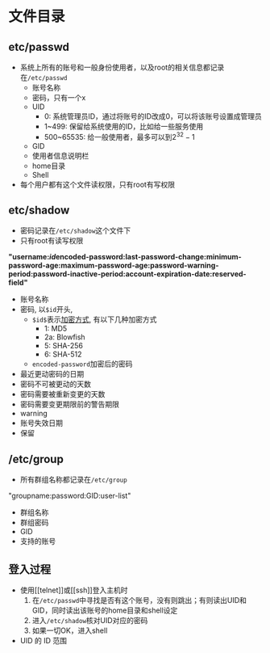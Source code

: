 # 文件目录

## etc/passwd

- 系统上所有的账号和一般身份使用者，以及root的相关信息都记录在`/etc/passwd`
  - 账号名称
  - 密码，只有一个x
  - UID
    - 0: 系统管理员ID，通过将账号的ID改成0，可以将该账号设置成管理员
    - 1~499: 保留给系统使用的ID，比如给一些服务使用
    - 500~65535: 给一般使用者，最多可以到$2^{32} - 1$
  - GID
  - 使用者信息说明栏
  - home目录
  - Shell
- 每个用户都有这个文件读权限，只有root有写权限

 ## etc/shadow

- 密码记录在`/etc/shadow`这个文件下
- 只有root有读写权限

**"username:$id$encoded-password:last-password-change:minimum-password-age:maximum-password-age:password-warning-period:password-inactive-period:account-expiration-date:reserved-field"**

- 账号名称
- 密码, 以`$id`开头, 
  - `$id$`表示[加密方式](message-digest-algorithm.md), 有以下几种加密方式
    - 1: MD5
    - 2a: Blowfish
    - 5: SHA-256
    - 6: SHA-512
  - `encoded-password`加密后的密码
- 最近更动密码的日期
- 密码不可被更动的天数
- 密码需要被重新变更的天数
- 密码需要变更期限前的警告期限
- warning
- 账号失效日期
- 保留

## /etc/group

- 所有群组名称都记录在`/etc/group`

"groupname:password:GID:user-list"

- 群组名称
- 群组密码
- GID
- 支持的账号

## 登入过程

- 使用[[telnet]]或[[ssh]]登入主机时
  1. 在`/etc/passwd`中寻找是否有这个账号，没有则跳出；有则读出UID和GID，同时读出该账号的home目录和shell设定
  2. 进入`/etc/shadow`核对UID对应的密码
  3. 如果一切OK，进入shell
- UID 的 ID 范围
